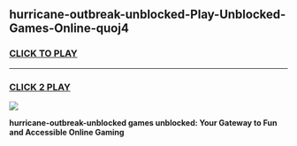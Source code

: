 
## hurricane-outbreak-unblocked-Play-Unblocked-Games-Online-quoj4
<h3>
<a href="https://premium76.site?title=hurricane-outbreak-unblocked&ref=25A">CLICK TO PLAY</a></h3>
<hr>

<h3>
<a href="https://premium76.site?title=hurricane-outbreak-unblocked&ref=25A">CLICK 2 PLAY</a>
  
</h3>

<a href="https://premium76.site?title=hurricane-outbreak-unblocked&ref=25A"><img src="https://clearcache.store/games.png"></a>


**hurricane-outbreak-unblocked games unblocked: Your Gateway to Fun and Accessible Online Gaming**
